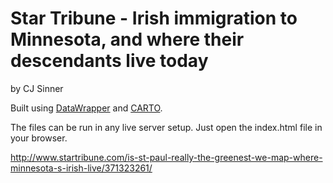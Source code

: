 Star Tribune - Irish immigration to Minnesota, and where their descendants live today
================

by CJ Sinner

Built using [DataWrapper](https://github.com/datawrapper/datawrapper) and [CARTO](https://github.com/CartoDB).

The files can be run in any live server setup. Just open the index.html file in your browser.

http://www.startribune.com/is-st-paul-really-the-greenest-we-map-where-minnesota-s-irish-live/371323261/

